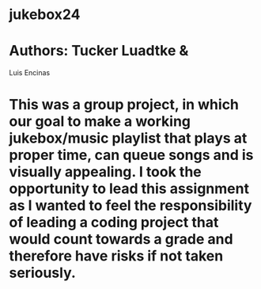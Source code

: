 # jukebox24
# Authors: Tucker Luadtke &
Luis Encinas
# This was a group project, in which our goal to make a working jukebox/music playlist that plays at proper time, can queue songs and is visually appealing. I took the opportunity to lead this assignment as I wanted to feel the responsibility of leading a coding project that would count towards a grade and therefore have risks if not taken seriously. 
